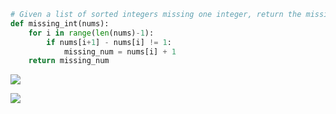 ```.py
# Given a list of sorted integers missing one integer, return the missing integer
def missing_int(nums):
    for i in range(len(nums)-1):
        if nums[i+1] - nums[i] != 1:
            missing_num = nums[i] + 1
    return missing_num
```

![](https://i.imgur.com/soY8AGw.png)

![](https://i.imgur.com/YletH4R.png)
